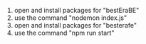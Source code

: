 1. open and install packages for "bestEraBE"
2. use the command "nodemon index.js"
3. open and install packages for "besterafe"
2. use the command "npm run start"
